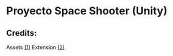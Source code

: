# Proyecto Space Shooter (Unity)

## Credits:
Assets [(1)](https://kenney.nl/assets/space-shooter-redux) Extension [(2)](https://kenney.nl/assets/space-shooter-extension)
